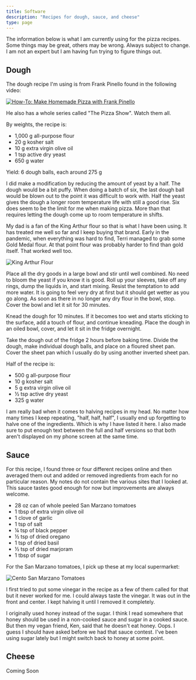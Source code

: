 ```yaml
---
title: Software
description: "Recipes for dough, sauce, and cheese"
type: page
---
```


The information below is what I am currently using for the pizza recipes. Some
things may be great, others may be wrong. Always subject to change. I am not an
expert but I am having fun trying to figure things out.

## Dough

The dough recipe I'm using is from Frank Pinello found in the following video:

[![How-To: Make Homemade Pizza with Frank Pinello](https://img.youtube.com/vi/whnvQBhXh3A/0.jpg)](https://www.youtube.com/watch?v=whnvQBhXh3A)

He also has a whole series called "The Pizza Show". Watch them all.

By weights, the recipe is:

- 1,000 g all-purpose flour
- 20 g kosher salt
- 10 g extra virgin olive oil
- 1 tsp active dry yeast
- 650 g water

Yield: 6 dough balls, each around 275 g

I did make a modification by reducing the amount of yeast by a half. The dough
would be a bit puffy. When doing a batch of six, the last dough ball would be
blown out to the point it was difficult to work with. Half the yeast gives the
dough a longer room temperature life with still a good rise. Six does seem to
be the limit for me when making pizza. More than that requires letting the
dough come up to room temperature in shifts.

My dad is a fan of the King Arthur flour so that is what I have been using. It
has treated me well so far and I keep buying that brand. Early in the pandemic,
when everything was hard to find, Terri managed to grab some Gold Medal flour.
At that point flour was probably harder to find than gold itself. That worked
well too.

![King Arthur Flour](ka_flour.jpg)

Place all the dry goods in a large bowl and stir until well combined. No need
to bloom the yeast if you know it is good. Roll up your sleeves, take off any
rings, dump the liquids in, and start mixing. Resist the temptation to add more
water. It is going to feel very dry at first but it should get wetter as you go
along. As soon as there in no longer any dry flour in the bowl, stop. Cover the
bowl and let it sit for 30 minutes.

Knead the dough for 10 minutes. If it becomes too wet and starts sticking to
the surface, add a touch of flour, and continue kneading. Place the dough in an
oiled bowl, cover, and let it sit in the fridge overnight.

Take the dough out of the fridge 2 hours before baking time. Divide the dough,
make individual dough balls, and place on a floured sheet pan. Cover the sheet
pan which I usually do by using another inverted sheet pan.

Half of the recipe is:

- 500 g all-purpose flour
- 10 g kosher salt
- 5 g extra virgin olive oil
- ½ tsp active dry yeast
- 325 g water

I am really bad when it comes to halving recipes in my head. No matter how many
times I keep repeating, "half, half, half", I usually end up forgetting to
halve one of the ingredients. Which is why I have listed it here. I also made
sure to put enough text between the full and half versions so that both
aren't displayed on my phone screen at the same time.

## Sauce

For this recipe, I found three or four different recipes online and then
averaged them out and added or removed ingredients from each for no particular
reason. My notes do not contain the various sites that I looked at. This sauce
tastes good enough for now but improvements are always welcome. 

- 28 oz can of whole peeled San Marzano tomatoes
- 1 tbsp of extra virgin olive oil 
- 1 clove of garlic
- 1 tsp of salt
- ¼ tsp of black pepper 
- ½ tsp of dried oregano
- 1 tsp of dried basil
- ½ tsp of dried marjoram
- 1 tbsp of sugar 

For the San Marzano tomatoes, I pick up these at my local supermarket:

![Cento San Marzano Tomatoes](cento.tn.jpg)

I first tried to put some vinegar in the recipe as a few of them called for
that but it never worked for me. I could always taste the vinegar. It was out
in the front and center. I kept halving it until I removed it completely.

I originally used honey instead of the sugar. I think I read somewhere that
honey should be used in a non-cooked sauce and sugar in a cooked sauce. But
then my vegan friend, Ken, said that he doesn't eat honey. Oops. I guess I
should have asked before we had that sauce contest. I've been using sugar
lately but I might switch back to honey at some point. 

## Cheese

Coming Soon
